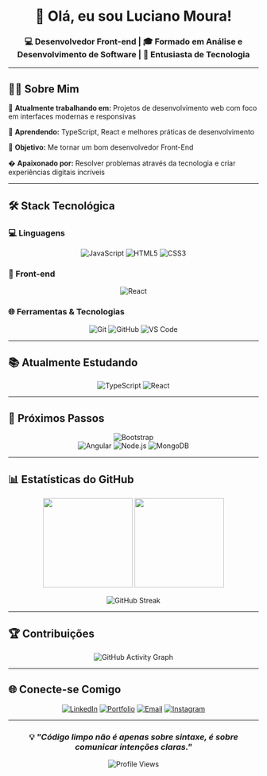 
<div align="center">
  
# 👋 Olá, eu sou Luciano Moura!

### 💻 Desenvolvedor Front-end | 🎓 Formado em Análise e Desenvolvimento de Software | 🚀 Entusiasta de Tecnologia

</div>

---

## 🧑‍💻 Sobre Mim

🔭 **Atualmente trabalhando em:** Projetos de desenvolvimento web com foco em interfaces modernas e responsivas

🌱 **Aprendendo:** TypeScript, React e melhores práticas de desenvolvimento

🎯 **Objetivo:** Me tornar um bom desenvolvedor Front-End

� **Apaixonado por:** Resolver problemas através da tecnologia e criar experiências digitais incríveis

---

## 🛠️ Stack Tecnológica

### 💻 Linguagens
<div align="center">
  
![JavaScript](https://img.shields.io/badge/JavaScript-F7DF1E?style=for-the-badge&logo=javascript&logoColor=black)
![HTML5](https://img.shields.io/badge/HTML5-E34F26?style=for-the-badge&logo=html5&logoColor=white)
![CSS3](https://img.shields.io/badge/CSS3-1572B6?style=for-the-badge&logo=css3&logoColor=white)

</div>

### 🎨 Front-end
<div align="center">
  
![React](https://img.shields.io/badge/React-20232A?style=for-the-badge&logo=react&logoColor=61DAFB)

</div>

### 🌐 Ferramentas & Tecnologias
<div align="center">
  
![Git](https://img.shields.io/badge/Git-F05032?style=for-the-badge&logo=git&logoColor=white)
![GitHub](https://img.shields.io/badge/GitHub-100000?style=for-the-badge&logo=github&logoColor=white)
![VS Code](https://img.shields.io/badge/VS%20Code-0078d4?style=for-the-badge&logo=visual-studio-code&logoColor=white)

</div>

---

## 📚 Atualmente Estudando

<div align="center">
  
![TypeScript](https://img.shields.io/badge/TypeScript-007ACC?style=for-the-badge&logo=typescript&logoColor=white)
![React](https://img.shields.io/badge/React-20232A?style=for-the-badge&logo=react&logoColor=61DAFB)

</div>

---

## 🎯 Próximos Passos

<div align="center">

![Bootstrap](https://img.shields.io/badge/Bootstrap-563D7C?style=for-the-badge&logo=bootstrap&logoColor=white)  
![Angular](https://img.shields.io/badge/Angular-DD0031?style=for-the-badge&logo=angular&logoColor=white)
![Node.js](https://img.shields.io/badge/Node.js-43853D?style=for-the-badge&logo=node.js&logoColor=white)
![MongoDB](https://img.shields.io/badge/MongoDB-4EA94B?style=for-the-badge&logo=mongodb&logoColor=white)

</div>
          
---

## 📊 Estatísticas do GitHub

<div align="center">
  
<img height="180em" src="https://github-readme-stats.vercel.app/api?username=LucianoMoura01&show_icons=true&theme=tokyonight&include_all_commits=true&count_private=true"/>
<img height="180em" src="https://github-readme-stats.vercel.app/api/top-langs/?username=LucianoMoura01&layout=compact&langs_count=7&theme=tokyonight"/>

</div>

<div align="center">
  
![GitHub Streak](https://github-readme-streak-stats.herokuapp.com/?user=LucianoMoura01&theme=tokyonight)

</div>

---

## 🏆 Contribuições

<div align="center">
  
![GitHub Activity Graph](https://github-readme-activity-graph.vercel.app/graph?username=LucianoMoura01&theme=tokyo-night)

</div>

---

## 🌐 Conecte-se Comigo

<div align="center">
  
[![LinkedIn](https://img.shields.io/badge/LinkedIn-0077B5?style=for-the-badge&logo=linkedin&logoColor=white)](https://www.linkedin.com/in/luciano-moura-dev)
[![Portfolio](https://img.shields.io/badge/Portfolio-000000?style=for-the-badge&logo=github&logoColor=white)](https://github.com/LucianoMoura01/my-main-project)
[![Email](https://img.shields.io/badge/Gmail-D14836?style=for-the-badge&logo=gmail&logoColor=white)](mailto:lucianomoura.dev@gmail.com)
[![Instagram](https://img.shields.io/badge/Instagram-E4405F?style=for-the-badge&logo=instagram&logoColor=white)](https://www.instagram.com/melo.bzr)

</div>

---

<div align="center">
  
### 💡 *"Código limpo não é apenas sobre sintaxe, é sobre comunicar intenções claras."*

![Profile Views](https://komarev.com/ghpvc/?username=LucianoMoura01&color=brightgreen&style=for-the-badge)

</div>